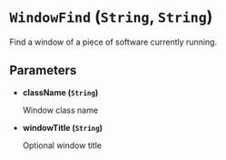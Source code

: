 # `WindowFind` (`String`, `String`)


Find a window of a piece of software currently running.


## Parameters

* **className (`String`)** 

	Window class name

* **windowTitle (`String`)** 

	Optional window title


